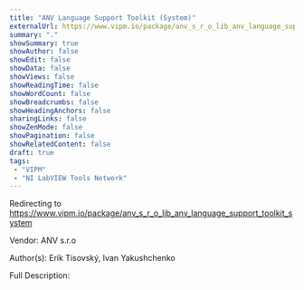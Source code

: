 ```yaml
---
title: "ANV Language Support Toolkit (System)"
externalUrl: https://www.vipm.io/package/anv_s_r_o_lib_anv_language_support_toolkit_system
summary: "."
showSummary: true
showAuthor: false
showEdit: false
showData: false
showViews: false
showReadingTime: false
showWordCount: false
showBreadcrumbs: false
showHeadingAnchors: false
sharingLinks: false
showZenMode: false
showPagination: false
showRelatedContent: false
draft: true
tags:
 - "VIPM"
 - "NI LabVIEW Tools Network"
---
```


Redirecting to https://www.vipm.io/package/anv_s_r_o_lib_anv_language_support_toolkit_system

Vendor: ANV s.r.o

Author(s): Erik Tisovský, Ivan Yakushchenko
 
Full Description:
